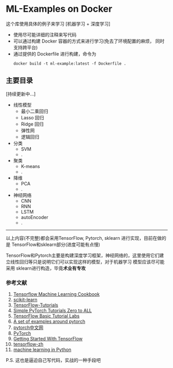 # ML-Examples on Docker

这个库使用具体的例子来学习 [机器学习 + 深度学习]

* 使用尽可能详细的注释来写代码
* 可以通过构建 Docker 容器的方式来进行学习(免去了环境配置的麻烦， 同时支持跨平台)
* 通过提供的 Dockerfile 进行构建，命令为
    ```shell
    docker build -t ml-example:latest -f Dockerfile .
    ```

## 主要目录
[持续更新中...]
* 线性模型
    * 最小二乘回归
    * Lasso 回归
    * Ridge 回归
    * 弹性网
    * 逻辑回归
* 分类
    * SVM
    * .
* 聚类
    * K-means
    * .
* 降维
    * PCA
    * .
* 神经网络
    * CNN
    * RNN
    * LSTM
    * autoEncoder
    * .

------
以上内容(不完整)都会采用TensorFlow, Pytorch, sklearn 进行实现，目前在做的是 TensorFlow和sklearn部分(进度可能有点慢)

TensorFlow和Pytorch主要是构建深度学习框架，神经网络的，这里使用它们建立线性回归等只是说明它们可以实现这样的模型，对于机器学习
模型应该尽可能采用 sklearn进行构造，毕竟**术业有专攻**

### 参考文献
1. [Tensorflow Machine Learning Cookbook](https://github.com/nfmcclure/tensorflow_cookbook)
2. [scikit-learn](http://sklearn.apachecn.org/cn/0.19.0/documentation.html)
3. [TensorFlow-Tutorials](https://github.com/golbin/TensorFlow-Tutorials)
4. [Simple PyTorch Tutorials Zero to ALL](https://github.com/hunkim/PyTorchZeroToAll)
5. [TensorFlow Basic Tutorial Labs](https://github.com/hunkim/DeepLearningZeroToAll)
6. [A set of examples around pytorch](https://github.com/pytorch/examples)
7. [pytorch中文网](https://ptorch.com/news/17.html)
8. [PyTorch](http://pytorch.org/)
9. [Getting Started With TensorFlow](https://www.tensorflow.org/get_started/get_started)
10. [tensorflow-zh](https://github.com/jikexueyuanwiki/tensorflow-zh)
11. [machine learning in Python](https://github.com/scikit-learn/scikit-learn)

P.S. 这也是逼迫自己写代码，实战的一种手段吧
